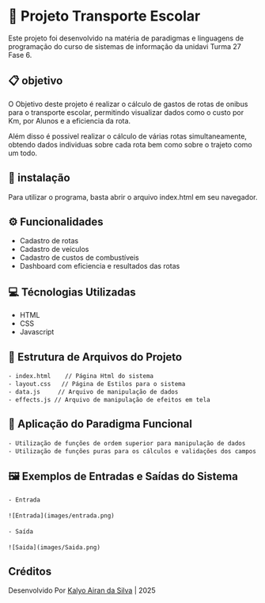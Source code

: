 
# 🚌 Projeto Transporte Escolar

Este projeto foi desenvolvido na matéria de paradigmas e linguagens de programação do curso de sistemas de informação da unidavi Turma 27 Fase 6.

## 📋 objetivo

O Objetivo deste projeto é realizar o cálculo de gastos de rotas de onibus para o transporte escolar, permitindo visualizar dados como o custo por Km, por Alunos e a eficiencia da rota.

Além disso é possivel realizar o cálculo de várias rotas simultaneamente, obtendo dados individuas sobre cada rota bem como sobre o trajeto como um todo.

## 🔌 instalação

Para utilizar o programa, basta abrir o arquivo index.html em seu navegador.

## ⚙️ Funcionalidades

 - Cadastro de rotas 
 - Cadastro de veículos
 - Cadastro de custos de combustíveis
 - Dashboard com eficiencia e resultados das rotas 

## 💻 Técnologias Utilizadas

 - HTML
 - CSS
 - Javascript

## 📁 Estrutura de Arquivos do Projeto

```
- index.html    // Página Html do sistema
- layout.css   // Página de Estilos para o sistema 
- data.js     // Arquivo de manipulação de dados
- effects.js // Arquivo de manipulação de efeitos em tela
```

## 📱 Aplicação do Paradigma Funcional

    - Utilização de funções de ordem superior para manipulação de dados
    - Utilização de funções puras para os cálculos e validações dos campos

## 🖼️ Exemplos de Entradas e Saídas do Sistema

    - Entrada

    ![Entrada](images/entrada.png)

    - Saída

    ![Saida](images/Saida.png)

## Créditos

Desenvolvido Por [Kalyo Airan da Silva](https://github.com/kalyo-silva) | 2025